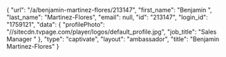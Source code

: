 {
    "url": "\/a\/benjamin-martinez-flores\/213147",
    "first_name": "Benjamin ",
    "last_name": "Martinez-Flores",
    "email": null,
    "id": "213147",
    "login_id": "1759121",
    "data": {
        "profilePhoto": "\/\/sitecdn.tvpage.com\/player\/logos\/default_profile.jpg",
        "job_title": "Sales Manager "
    },
    "type": "captivate",
    "layout": "ambassador",
    "title": "Benjamin  Martinez-Flores"
}